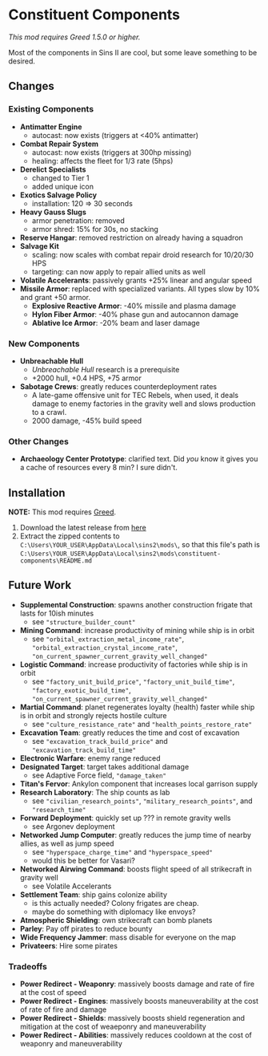 # Constituent Components

_This mod requires Greed 1.5.0 or higher._

Most of the components in Sins II are cool, but some leave something to be desired.

## Changes

### Existing Components

- **Antimatter Engine**
    - autocast: now exists (triggers at <40% antimatter)
- **Combat Repair System**
    - autocast: now exists (triggers at 300hp missing)
    - healing: affects the fleet for 1/3 rate (5hps)
- **Derelict Specialists**
    - changed to Tier 1
    - added unique icon
- **Exotics Salvage Policy**
    - installation: 120 => 30 seconds
- **Heavy Gauss Slugs**
    - armor penetration: removed
    - armor shred: 15% for 30s, no stacking
- **Reserve Hangar**: removed restriction on already having a squadron
- **Salvage Kit**
    - scaling: now scales with combat repair droid research for 10/20/30 HPS
    - targeting: can now apply to repair allied units as well
- **Volatile Accelerants**: passively grants +25% linear and angular speed
- **Missile Armor**: replaced with specialized variants. All types slow by 10% and grant +50 armor.
    - **Explosive Reactive Armor**: -40% missile and plasma damage
    - **Hylon Fiber Armor**: -40% phase gun and autocannon damage
    - **Ablative Ice Armor**: -20% beam and laser damage

### New Components

- **Unbreachable Hull**
    - _Unbreachable Hull_ research is a prerequisite
    - +2000 hull, +0.4 HPS, +75 armor
- **Sabotage Crews**: greatly reduces counterdeployment rates
    - A late-game offensive unit for TEC Rebels, when used, it deals damage to enemy factories in the gravity well and slows production to a crawl.
    - 2000 damage, -45% build speed

### Other Changes

- **Archaeology Center Prototype**: clarified text. Did _you_ know it gives you a cache of resources every 8 min? I sure didn't.

## Installation

**NOTE:** This mod requires [Greed](https://github.com/VoltCruelerz/Greed).

1. Download the latest release from [here](https://github.com/VoltCruelerz/constituent-components/releases)
2. Extract the zipped contents to `C:\Users\YOUR_USER\AppData\Local\sins2\mods\`, so that this file's path is `C:\Users\YOUR_USER\AppData\Local\sins2\mods\constituent-components\README.md`

## Future Work

- **Supplemental Construction**: spawns another construction frigate that lasts for 10ish minutes
    - see `"structure_builder_count"`
- **Mining Command**: increase productivity of mining while ship is in orbit
    - see `"orbital_extraction_metal_income_rate"`, `"orbital_extraction_crystal_income_rate"`, `"on_current_spawner_current_gravity_well_changed"`
- **Logistic Command**: increase productivity of factories while ship is in orbit
    - see `"factory_unit_build_price"`, `"factory_unit_build_time"`, `"factory_exotic_build_time"`, `"on_current_spawner_current_gravity_well_changed"`
- **Martial Command**: planet regenerates loyalty (health) faster while ship is in orbit and strongly rejects hostile culture
    - see `"culture_resistance_rate"` and `"health_points_restore_rate"`
- **Excavation Team**: greatly reduces the time and cost of excavation
    - see `"excavation_track_build_price"` and `"excavation_track_build_time"`
- **Electronic Warfare**: enemy range reduced
- **Designated Target**: target takes additional damage
    - see Adaptive Force field, `"damage_taken"`
- **Titan's Fervor**: Ankylon component that increases local garrison supply
- **Research Laboratory**: The ship counts as lab
    - see `"civilian_research_points"`, `"military_research_points"`, and `"research_time"`
- **Forward Deployment**: quickly set up ??? in remote gravity wells
    - see Argonev deployment
- **Networked Jump Computer**: greatly reduces the jump time of nearby allies, as well as jump speed
    - see `"hyperspace_charge_time"` and `"hyperspace_speed"`
    - would this be better for Vasari?
- **Networked Airwing Command**: boosts flight speed of all strikecraft in gravity well
    - see Volatile Accelerants
- **Settlement Team**: ship gains colonize ability
    - is this actually needed? Colony frigates are cheap.
    - maybe do something with diplomacy like envoys?
- **Atmospheric Shielding**: own strikecraft can bomb planets
- **Parley**: Pay off pirates to reduce bounty
- **Wide Frequency Jammer**: mass disable for everyone on the map
- **Privateers**: Hire some pirates

### Tradeoffs

- **Power Redirect - Weaponry**: massively boosts damage and rate of fire at the cost of speed
- **Power Redirect - Engines**: massively boosts maneuverability at the cost of rate of fire and damage
- **Power Redirect - Shields**: massively boosts shield regeneration and mitigation at the cost of weaeponry and maneuverability
- **Power Redirect - Abilities**: massively reduces cooldown at the cost of weaponry and maneuverability
